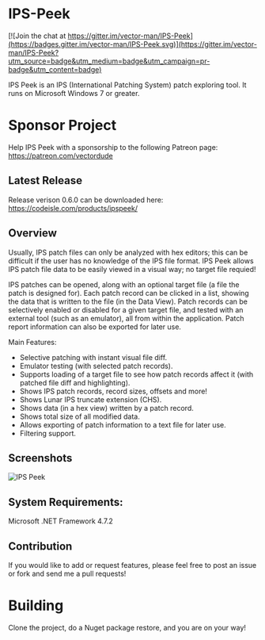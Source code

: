 # IPS-Peek

[![Join the chat at https://gitter.im/vector-man/IPS-Peek](https://badges.gitter.im/vector-man/IPS-Peek.svg)](https://gitter.im/vector-man/IPS-Peek?utm_source=badge&utm_medium=badge&utm_campaign=pr-badge&utm_content=badge)

IPS Peek is an IPS (International Patching System) patch exploring tool. It runs on Microsoft Windows 7 or greater.

# Sponsor Project
Help IPS Peek with a sponsorship to the following Patreon page: https://patreon.com/vectordude

## Latest Release
Release verison 0.6.0 can be downloaded here: https://codeisle.com/products/ipspeek/


## Overview
Usually, IPS patch files can only be analyzed with hex editors; this can be difficult if the user has no knowledge of the IPS file format. IPS Peek allows IPS patch file data to be easily viewed in a visual way; no target file requied!

IPS patches can be opened, along with an optional target file (a file the patch is designed for). Each patch record can be clicked in a list, showing the data that is written to the file (in the Data View). Patch records can be selectively enabled or disabled for a given target file, and tested with an external tool (such as an emulator), all from within the application. Patch report information can also be exported for later use.

Main Features:

* Selective patching with instant visual file diff.
* Emulator testing (with selected patch records).
* Supports loading of a target file to see how patch records affect it (with patched file diff and highlighting).
* Shows IPS patch records, record sizes, offsets and more!
* Shows Lunar IPS truncate extension (CHS).
* Shows data (in a hex view) written by a patch record.
* Shows total size of all modified data.
* Allows exporting of patch information to a text file for later use.
* Filtering support.

## Screenshots
![IPS Peek](https://ibb.co/ZcKvsj4)

## System Requirements:

Microsoft .NET Framework 4.7.2

## Contribution
If you would like to add or request features, please feel free to post an issue or fork and send me a pull requests!


# Building
Clone the project, do a Nuget package restore, and you are on your way!



